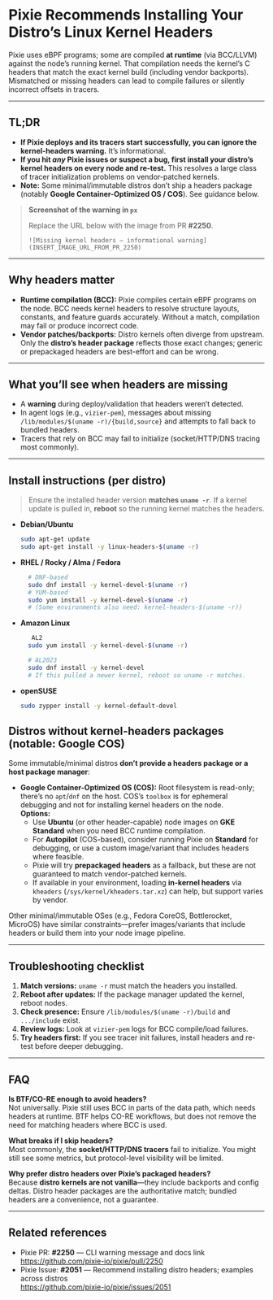 # Pixie Recommends Installing Your Distro’s Linux Kernel Headers

Pixie uses eBPF programs; some are compiled **at runtime** (via BCC/LLVM) against the node’s running kernel. That compilation needs the kernel’s C headers that match the exact kernel build (including vendor backports). Mismatched or missing headers can lead to compile failures or silently incorrect offsets in tracers.

---

## TL;DR

- **If Pixie deploys and its tracers start successfully, you can ignore the kernel-headers warning.** It’s informational.
- **If you hit *any* Pixie issues or suspect a bug, first install your distro’s kernel headers on every node and re-test.** This resolves a large class of tracer initialization problems on vendor-patched kernels.
- **Note:** Some minimal/immutable distros don’t ship a headers package (notably **Google Container-Optimized OS / COS**). See guidance below.

> **Screenshot of the warning in `px`**
>
> Replace the URL below with the image from PR **#2250**.
>
> `![Missing kernel headers — informational warning](INSERT_IMAGE_URL_FROM_PR_2250)`

---

## Why headers matter

- **Runtime compilation (BCC):** Pixie compiles certain eBPF programs on the node. BCC needs kernel headers to resolve structure layouts, constants, and feature guards accurately. Without a match, compilation may fail or produce incorrect code.
- **Vendor patches/backports:** Distro kernels often diverge from upstream. Only the **distro’s header package** reflects those exact changes; generic or prepackaged headers are best-effort and can be wrong.

---

## What you’ll see when headers are missing

- A **warning** during deploy/validation that headers weren’t detected.
- In agent logs (e.g., `vizier-pem`), messages about missing `/lib/modules/$(uname -r)/{build,source}` and attempts to fall back to bundled headers.
- Tracers that rely on BCC may fail to initialize (socket/HTTP/DNS tracing most commonly).

---

## Install instructions (per distro)

> Ensure the installed header version **matches `uname -r`**. If a kernel update is pulled in, **reboot** so the running kernel matches the headers.

- **Debian/Ubuntu**
  ```bash
  sudo apt-get update
  sudo apt-get install -y linux-headers-$(uname -r)
  ```

- **RHEL / Rocky / Alma / Fedora**
  ```bash
	# DNF-based
	sudo dnf install -y kernel-devel-$(uname -r)
	# YUM-based
	sudo yum install -y kernel-devel-$(uname -r)
	# (Some environments also need: kernel-headers-$(uname -r))
  ```

- **Amazon Linux**
  ```bash
	 AL2
	sudo yum install -y kernel-devel-$(uname -r)

	# AL2023
	sudo dnf install -y kernel-devel
	# If this pulled a newer kernel, reboot so uname -r matches.
  ```

- **openSUSE**
  ```bash
  sudo zypper install -y kernel-default-devel
  ```

## Distros without kernel-headers packages (notable: Google COS)

Some immutable/minimal distros **don’t provide a headers package or a host package manager**:

- **Google Container-Optimized OS (COS):** Root filesystem is read-only; there’s no `apt`/`dnf` on the host. COS’s `toolbox` is for ephemeral debugging and not for installing kernel headers on the node.  
  **Options:**
  - Use **Ubuntu** (or other header-capable) node images on **GKE Standard** when you need BCC runtime compilation.
  - For **Autopilot** (COS-based), consider running Pixie on **Standard** for debugging, or use a custom image/variant that includes headers where feasible.
  - Pixie will try **prepackaged headers** as a fallback, but these are not guaranteed to match vendor-patched kernels.
  - If available in your environment, loading **in-kernel headers** via `kheaders` (`/sys/kernel/kheaders.tar.xz`) can help, but support varies by vendor.

Other minimal/immutable OSes (e.g., Fedora CoreOS, Bottlerocket, MicroOS) have similar constraints—prefer images/variants that include headers or build them into your node image pipeline.

---

## Troubleshooting checklist

1. **Match versions:** `uname -r` must match the headers you installed.
2. **Reboot after updates:** If the package manager updated the kernel, reboot nodes.
3. **Check presence:** Ensure `/lib/modules/$(uname -r)/build` and `.../include` exist.
4. **Review logs:** Look at `vizier-pem` logs for BCC compile/load failures.
5. **Try headers first:** If you see tracer init failures, install headers and re-test before deeper debugging.

---

## FAQ

**Is BTF/CO-RE enough to avoid headers?**  
Not universally. Pixie still uses BCC in parts of the data path, which needs headers at runtime. BTF helps CO-RE workflows, but does not remove the need for matching headers where BCC is used.

**What breaks if I skip headers?**  
Most commonly, the **socket/HTTP/DNS tracers** fail to initialize. You might still see some metrics, but protocol-level visibility will be limited.

**Why prefer distro headers over Pixie’s packaged headers?**  
Because **distro kernels are not vanilla**—they include backports and config deltas. Distro header packages are the authoritative match; bundled headers are a convenience, not a guarantee.

---

## Related references

- Pixie PR: **#2250** — CLI warning message and docs link  
  https://github.com/pixie-io/pixie/pull/2250
- Pixie Issue: **#2051** — Recommend installing distro headers; examples across distros  
  https://github.com/pixie-io/pixie/issues/2051
